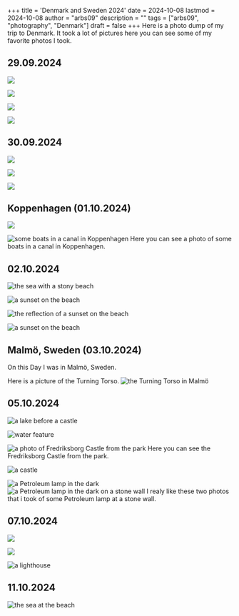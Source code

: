 +++
title = 'Denmark and Sweden 2024'
date = 2024-10-08
lastmod = 2024-10-08
author = "arbs09"
description = ""
tags = ["arbs09", "photography", "Denmark"]
draft = false
+++
Here is a photo dump of my trip to Denmark. It took a lot of pictures here you can see some of my favorite photos I took.

## 29.09.2024

![](images/29.09.2024/DSC00004.jpg)

![](images/29.09.2024/DSC00012.jpg)

![](images/29.09.2024/DSC00076.jpg)

![](images/29.09.2024/DSC00082.jpg)

## 30.09.2024

![](images/30.09.2024/DSC00001.jpg)

![](images/30.09.2024/DSC00005.jpg)

![](images/30.09.2024/DSC00008.jpg)

## Koppenhagen (01.10.2024)

![](images/01.10.2024/DSC00009.jpg)

![some boats in a canal in Koppenhagen](images/01.10.2024/DSC00017.jpg)
Here you can see a photo of some boats in a canal in Koppenhagen.

## 02.10.2024

![the sea with a stony beach](images/02.10.2024/DSC00014.jpg)

![a sunset on the beach](images/02.10.2024/DSC00023.jpg)

![the reflection of a sunset on the beach](images/02.10.2024/DSC00031.jpg)

![a sunset on the beach](images/02.10.2024/DSC00055.jpg)

## Malmö, Sweden (03.10.2024)

On this Day I was in Malmö, Sweden.

Here is a picture of the Turning Torso.
![the Turning Torso in Malmö](images/03.10.2024/Turning%20Torso.jpg)

## 05.10.2024

![a lake before a castle](images/05.10.2024/Schloss_Frederiksborg_with_water_horzontal.jpg)

![water feature](images/05.10.2024/DSC00958.jpg)

![a photo of Fredriksborg Castle from the park](images/05.10.2024/DSC00975.jpg)
Here you can see the Fredriksborg Castle from the park.

![a castle](images/05.10.2024/DSC00979.jpg)

![a Petroleum lamp in the dark](images/05.10.2024/PetroleumLampdarkstonewall%2001.jpg)
![a Petroleum lamp in the dark on a stone wall](images/05.10.2024/PetroleumLampdarkstonewall%2002.jpg)
I realy like these two photos that i took of some Petroleum lamp at a stone wall.

## 07.10.2024

![](images/07.10.2024/DSC00004.jpg)

![](images/07.10.2024/DSC00006.jpg)

![a lighthouse](images/07.10.2024/DSC00014.jpg)

## 11.10.2024

![the sea at the beach](images/11.10.2024/DSC00012.JPG)